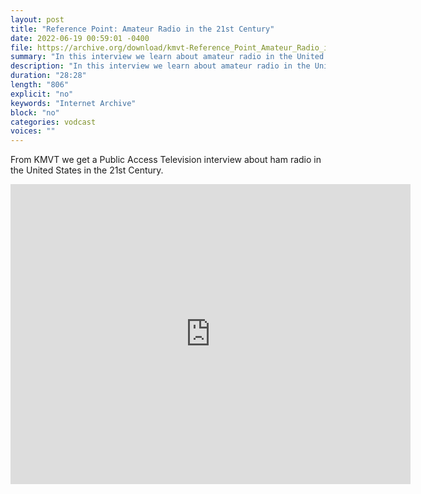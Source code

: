 ```yaml
---
layout: post
title: "Reference Point: Amateur Radio in the 21st Century"
date: 2022-06-19 00:59:01 -0400
file: https://archive.org/download/kmvt-Reference_Point_Amateur_Radio_in_the_21st_Century/Reference_Point_Amateur_Radio_in_the_21st_Century.mpeg4
summary: "In this interview we learn about amateur radio in the United States."
description: "In this interview we learn about amateur radio in the United States."
duration: "28:28"
length: "806"
explicit: "no" 
keywords: "Internet Archive"
block: "no" 
categories: vodcast
voices: ""
---
```


From KMVT we get a Public Access Television interview about ham radio in the United States in the 21st Century.  

<iframe src="https://archive.org/embed/kmvt-Reference_Point_Amateur_Radio_in_the_21st_Century" width="640" height="480" frameborder="0" webkitallowfullscreen="true" mozallowfullscreen="true" allowfullscreen></iframe>  



